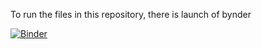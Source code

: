 To run the files in this repository, there is launch of bynder

[![Binder](https://mybinder.org/badge_logo.svg)](https://mybinder.org/v2/gh/TheHornyDaddy/Curso_python_tsa2020/master)